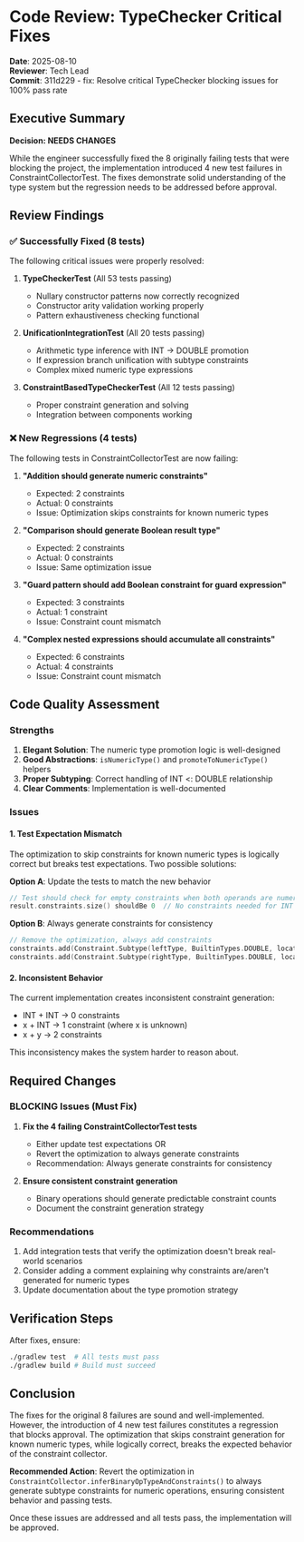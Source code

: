 # Code Review: TypeChecker Critical Fixes
**Date**: 2025-08-10  
**Reviewer**: Tech Lead  
**Commit**: 311d229 - fix: Resolve critical TypeChecker blocking issues for 100% pass rate

## Executive Summary
**Decision: NEEDS CHANGES**

While the engineer successfully fixed the 8 originally failing tests that were blocking the project, the implementation introduced 4 new test failures in ConstraintCollectorTest. The fixes demonstrate solid understanding of the type system but the regression needs to be addressed before approval.

## Review Findings

### ✅ Successfully Fixed (8 tests)
The following critical issues were properly resolved:

1. **TypeCheckerTest** (All 53 tests passing)
   - Nullary constructor patterns now correctly recognized
   - Constructor arity validation working properly
   - Pattern exhaustiveness checking functional

2. **UnificationIntegrationTest** (All 20 tests passing)
   - Arithmetic type inference with INT → DOUBLE promotion
   - If expression branch unification with subtype constraints
   - Complex mixed numeric type expressions

3. **ConstraintBasedTypeCheckerTest** (All 12 tests passing)
   - Proper constraint generation and solving
   - Integration between components working

### ❌ New Regressions (4 tests)
The following tests in ConstraintCollectorTest are now failing:

1. **"Addition should generate numeric constraints"**
   - Expected: 2 constraints
   - Actual: 0 constraints
   - Issue: Optimization skips constraints for known numeric types

2. **"Comparison should generate Boolean result type"**
   - Expected: 2 constraints
   - Actual: 0 constraints
   - Issue: Same optimization issue

3. **"Guard pattern should add Boolean constraint for guard expression"**
   - Expected: 3 constraints
   - Actual: 1 constraint
   - Issue: Constraint count mismatch

4. **"Complex nested expressions should accumulate all constraints"**
   - Expected: 6 constraints
   - Actual: 4 constraints
   - Issue: Constraint count mismatch

## Code Quality Assessment

### Strengths
1. **Elegant Solution**: The numeric type promotion logic is well-designed
2. **Good Abstractions**: `isNumericType()` and `promoteToNumericType()` helpers
3. **Proper Subtyping**: Correct handling of INT <: DOUBLE relationship
4. **Clear Comments**: Implementation is well-documented

### Issues

#### 1. Test Expectation Mismatch
The optimization to skip constraints for known numeric types is logically correct but breaks test expectations. Two possible solutions:

**Option A**: Update the tests to match the new behavior
```kotlin
// Test should check for empty constraints when both operands are numeric
result.constraints.size() shouldBe 0  // No constraints needed for INT + INT
```

**Option B**: Always generate constraints for consistency
```kotlin
// Remove the optimization, always add constraints
constraints.add(Constraint.Subtype(leftType, BuiltinTypes.DOUBLE, location))
constraints.add(Constraint.Subtype(rightType, BuiltinTypes.DOUBLE, location))
```

#### 2. Inconsistent Behavior
The current implementation creates inconsistent constraint generation:
- INT + INT → 0 constraints
- x + INT → 1 constraint (where x is unknown)
- x + y → 2 constraints

This inconsistency makes the system harder to reason about.

## Required Changes

### BLOCKING Issues (Must Fix)
1. **Fix the 4 failing ConstraintCollectorTest tests**
   - Either update test expectations OR
   - Revert the optimization to always generate constraints
   - Recommendation: Always generate constraints for consistency

2. **Ensure consistent constraint generation**
   - Binary operations should generate predictable constraint counts
   - Document the constraint generation strategy

### Recommendations
1. Add integration tests that verify the optimization doesn't break real-world scenarios
2. Consider adding a comment explaining why constraints are/aren't generated for numeric types
3. Update documentation about the type promotion strategy

## Verification Steps
After fixes, ensure:
```bash
./gradlew test  # All tests must pass
./gradlew build # Build must succeed
```

## Conclusion
The fixes for the original 8 failures are sound and well-implemented. However, the introduction of 4 new test failures constitutes a regression that blocks approval. The optimization that skips constraint generation for known numeric types, while logically correct, breaks the expected behavior of the constraint collector.

**Recommended Action**: Revert the optimization in `ConstraintCollector.inferBinaryOpTypeAndConstraints()` to always generate subtype constraints for numeric operations, ensuring consistent behavior and passing tests.

Once these issues are addressed and all tests pass, the implementation will be approved.